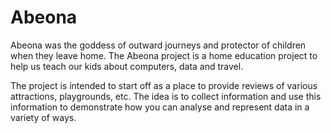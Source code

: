 # Abeona
Abeona was the goddess of outward journeys and protector of children when they leave home. The Abeona project is a home education project to help us teach our kids about computers, data and travel.

The project is intended to start off as a place to provide reviews of various attractions, playgrounds, etc. The idea is to collect information and use this information to demonstrate how you can analyse and represent data in a variety of ways.